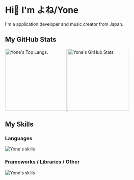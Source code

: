 
# Hi👋 I'm よね/Yone

I'm a application developer and music creator from Japan.

## My GitHub Stats

<p align="left">
  <a href="https://github.com/anuraghazra/github-readme-stats">
    <img alt="Yone's Top Langs." src="https://github-readme-stats.vercel.app/api/top-langs/?username=yone1130&theme=tokyonight&layout=donut" height="200px"/>
  </a>

  <a href="https://github.com/anuraghazra/github-readme-stats">
    <img alt="Yone's GitHub Stats" src="https://github-readme-stats.vercel.app/api?username=yone1130&theme=tokyonight&show_icons=true" height="200px"/>
  </a>
</p>

## My Skills

### Languages

<img alt="Yone's skills" src="https://skillicons.dev/icons?theme=dark&perline=8&i=js,ts,python,cs,dart,html,css,markdown" />

### Frameworks / Libraries / Other

<img alt="Yone's skills" src="https://skillicons.dev/icons?theme=dark&perline=8&i=react,flutter,git,github,cloudflare,workers" />
